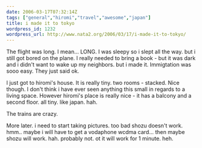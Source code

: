 ```yaml
---
date: 2006-03-17T07:32:14Z
tags: ["general","hiromi","travel","awesome","japan"]
title: i made it to tokyo
wordpress_id: 1232
wordpress_url: http://www.nata2.org/2006/03/17/i-made-it-to-tokyo/
---
```


The flight was long. I mean... LONG. I was sleepy so i slept all the way. but i still got bored on the plane. I really needed to bring a book - but it was dark and i didn't want to wake up my neighbors. but i made it. Immigtation was sooo easy. They just said ok.

I just got to hiromi's house. It is really tiny. two rooms - stacked. Nice though. I don't think i have ever seen anything this small in regards to a living space. However hiromi's place is really nice - it has a balcony and a second floor. all tiny. like japan. hah.

The trains are crazy.

More later. i need to start taking pictures. too bad shozu doesn't work. hmm.. maybe i will have to get a vodaphone wcdma card... then maybe shozu will work. hah. probably not. ot it will work for 1 minute. heh.
